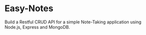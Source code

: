 # Easy-Notes
Build a Restful CRUD API for a simple Note-Taking application using Node.js, Express and MongoDB.
